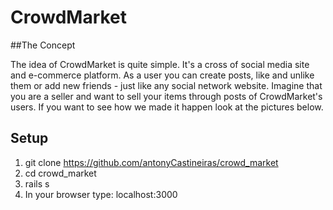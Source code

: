 # CrowdMarket

##The Concept

The idea of CrowdMarket is quite simple. It's a cross of social media site and e-commerce platform. As a user you can create posts, like and unlike them or add new friends - just like any social network website. Imagine that you are a seller and want to sell your items through posts of CrowdMarket's users. If you want to see how we made it happen look at the pictures below.







## Setup

1. git clone https://github.com/antonyCastineiras/crowd_market
2. cd crowd_market
3. rails s
4. In your browser type: localhost:3000


